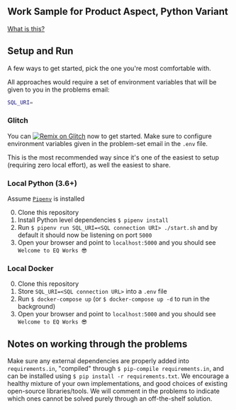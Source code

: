 ## Work Sample for Product Aspect, Python Variant

[What is this?](https://github.com/EQWorks/work-samples#what-is-this)

## Setup and Run

A few ways to get started, pick the one you're most comfortable with.

All approaches would require a set of environment variables that will be given to you in the problems email:

```bash
SQL_URI=
```

### Glitch

You can [![Remix on Glitch](https://cdn.glitch.com/2703baf2-b643-4da7-ab91-7ee2a2d00b5b%2Fremix-button.svg)](https://glitch.com/edit/#!/import/github/EQWorks/ws-product-python) now to get started. Make sure to configure environment variables given in the problem-set email in the `.env` file.

This is the most recommended way since it's one of the easiest to setup (requiring zero local effort), as well the easiest to share.

### Local Python (3.6+)

Assume [`Pipenv`](https://github.com/pypa/pipenv) is installed

0. Clone this repository
1. Install Python level dependencies `$ pipenv install`
2. Run `$ pipenv run SQL_URI=<SQL connection URI> ./start.sh` and by default it should now be listening on port `5000`
3. Open your browser and point to `localhost:5000` and you should see `Welcome to EQ Works 😎`

### Local Docker

0. Clone this repository
1. Store `SQL_URI=<SQL connection URL>` into a `.env` file
2. Run `$ docker-compose up` (or `$ docker-compose up -d` to run in the background)
3. Open your browser and point to `localhost:5000` and you should see `Welcome to EQ Works 😎`

## Notes on working through the problems

Make sure any external dependencies are properly added into `requirements.in`, "compiled" through `$ pip-compile requirements.in`, and can be installed using `$ pip install -r requirements.txt`. We encourage a healthy mixture of your own implementations, and good choices of existing open-source libraries/tools. We will comment in the problems to indicate which ones cannot be solved purely through an off-the-shelf solution.
